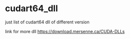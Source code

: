 # cudart64_dll
just list of cudart64 dll of different version

link for more dll
https://download.mersenne.ca/CUDA-DLLs
